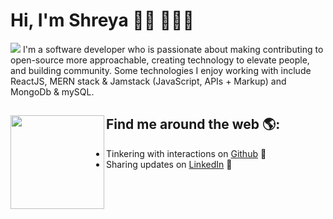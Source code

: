 # Hi, I'm Shreya 👋🏾 👩🏾‍💻

<img src="https://raw.githubusercontent.com/C:\Users\Navneet Singh\OneDrive\Desktop\itsShreya\itsShreya\practical advice for developers ideas page instagram post.mp4" >
I'm a software developer who is passionate about making contributing to open-source more approachable, creating technology to elevate people, and building community. Some technologies I enjoy working with include ReactJS, MERN stack & Jamstack (JavaScript, APIs + Markup) and MongoDb & mySQL.


## Find me around the web 🌎: <img align="left" width="150" height="150" src="https://github.com/M0nica/M0nica/blob/main/octomonica/m0nica-octocat-rotating.gif?raw=true"></a>
- Tinkering with interactions on <a href="https://github.com/singhshreya425"> Github</a> 🏓
- Sharing updates on <a href="https://www.linkedin.com/in/shreya-singh-8135aa17b/">LinkedIn</a> 💼
